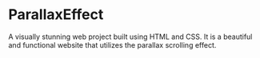 # ParallaxEffect

A visually stunning web project built using HTML and CSS. It is a beautiful and functional website that utilizes the parallax scrolling effect.
